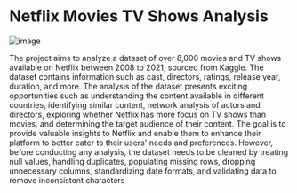 # Netflix Movies TV Shows Analysis 

![image](https://user-images.githubusercontent.com/130168330/230746134-1bca34dc-a67d-4cbd-9fc3-ebb9b96c9a8b.png)

The project aims to analyze a dataset of over 8,000 movies and TV shows available on Netflix between 2008 to 2021, sourced from Kaggle. The dataset contains information such as cast, directors, ratings, release year, duration, and more. The analysis of the dataset presents exciting opportunities such as understanding the content available in different countries, identifying similar content, network analysis of actors and directors, exploring whether Netflix has more focus on TV shows than movies, and determining the target audience of their content. The goal is to provide valuable insights to Netflix and enable them to enhance their platform to better cater to their users' needs and preferences. However, before conducting any analysis, the dataset needs to be cleaned by treating null values, handling duplicates, populating missing rows, dropping unnecessary columns, standardizing date formats, and validating data to remove inconsistent characters
